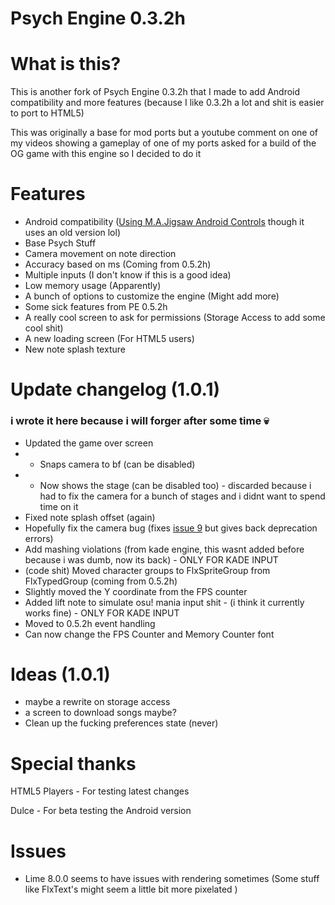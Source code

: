 # Psych Engine 0.3.2h

# What is this?

This is another fork of Psych Engine 0.3.2h that I made to add Android compatibility and more features (because I like 0.3.2h a lot and shit is easier to port to HTML5)

This was originally a base for mod ports but a youtube comment on one of my videos showing a gameplay of one of my ports asked for a build of the OG game with this engine so I decided to do it

# Features

- Android compatibility ([Using M.A.Jigsaw Android Controls](https://github.com/MAJigsaw77/FNF-Android-Porting) though it uses an old version lol)
- Base Psych Stuff
- Camera movement on note direction
- Accuracy based on ms (Coming from 0.5.2h)
- Multiple inputs (I don't know if this is a good idea)
- Low memory usage (Apparently)
- A bunch of options to customize the engine (Might add more)
- Some sick features from PE 0.5.2h
- A really cool screen to ask for permissions (Storage Access to add some cool shit)
- A new loading screen (For HTML5 users)
- New note splash texture

# Update changelog (1.0.1)

### i wrote it here because i will forger after some time :skull:

- Updated the game over screen
- - Snaps camera to bf (can be disabled)
- - Now shows the stage (can be disabled too) - discarded because i had to fix the camera for a bunch of stages and i didnt want to spend time on it
- Fixed note splash offset (again)
- Hopefully fix the camera bug (fixes [issue 9](https://github.com/SanicBTW/FNF-PsychEngine-0.3.2h/issues/9) but gives back deprecation errors)
- Add mashing violations (from kade engine, this wasnt added before because i was dumb, now its back) - ONLY FOR KADE INPUT
- (code shit) Moved character groups to FlxSpriteGroup from FlxTypedGroup (coming from 0.5.2h)
- Slightly moved the Y coordinate from the FPS counter
- Added lift note to simulate osu! mania input shit - (i think it currently works fine) - ONLY FOR KADE INPUT
- Moved to 0.5.2h event handling
- Can now change the FPS Counter and Memory Counter font

# Ideas (1.0.1)

- maybe a rewrite on storage access 
- a screen to download songs maybe?
- Clean up the fucking preferences state (never)

# Special thanks

HTML5 Players - For testing latest changes

Dulce - For beta testing the Android version

# Issues

- Lime 8.0.0 seems to have issues with rendering sometimes (Some stuff like FlxText's might seem a little bit more pixelated )